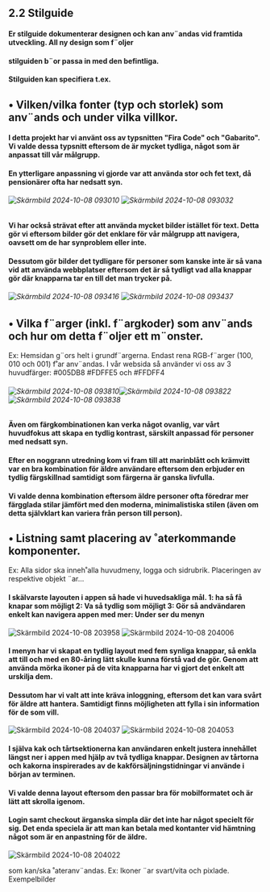 ## 2.2 Stilguide
#### Er stilguide dokumenterar designen och kan anv¨andas vid framtida utveckling. All ny design som f¨oljer
#### stilguiden b¨or passa in med den befintliga.
#### Stilguiden kan specifiera t.ex.

## • Vilken/vilka fonter (typ och storlek) som anv¨ands och under vilka villkor.

#### I detta projekt har vi använt oss av typsnitten "Fira Code" och "Gabarito". Vi valde dessa typsnitt eftersom de är mycket tydliga, något som är anpassat till vår målgrupp. 
#### En ytterligare anpassning vi gjorde var att använda stor och fet text, då pensionärer ofta har nedsatt syn.
###### ![Skärmbild 2024-10-08 093010](https://github.com/user-attachments/assets/604e889e-5632-438a-a13c-086590ed4c61) ![Skärmbild 2024-10-08 093032](https://github.com/user-attachments/assets/14d6e926-f8e2-4c02-8349-5ba7a2e73466)

#### Vi har också strävat efter att använda mycket bilder istället för text. Detta gör vi eftersom bilder gör det enklare för vår målgrupp att navigera, oavsett om de har synproblem eller inte. 
#### Dessutom gör bilder det tydligare för personer som kanske inte är så vana vid att använda webbplatser eftersom det är så tydligt vad alla knappar gör där knapparna tar en till det man trycker på.    
###### ![Skärmbild 2024-10-08 093416](https://github.com/user-attachments/assets/1208b31f-26ca-4552-af78-1a631e047c08) ![Skärmbild 2024-10-08 093437](https://github.com/user-attachments/assets/cc56a2d6-2d0d-4e57-9cc7-da86c1c307b5)



## • Vilka f¨arger (inkl. f¨argkoder) som anv¨ands och hur om detta f¨oljer ett m¨onster.
Ex: Hemsidan g¨ors helt i grundf¨argerna. Endast rena RGB-f¨arger (100, 010 och 001) f˚ar anv¨andas.
I vår websida så använder vi oss av 3 huvudfärger: #005DB8 #FDFFE5 och #FFDFF4

###### ![Skärmbild 2024-10-08 093810](https://github.com/user-attachments/assets/73de6a99-43ca-4e6f-81ec-d001326c175e)![Skärmbild 2024-10-08 093822](https://github.com/user-attachments/assets/dde6df1c-bc2c-4f68-b056-084856692399)![Skärmbild 2024-10-08 093838](https://github.com/user-attachments/assets/ef0b15af-ffd9-4e79-a9a8-ea73b8b028db)
#### Även om färgkombinationen kan verka något ovanlig, var vårt huvudfokus att skapa en tydlig kontrast, särskilt anpassad för personer med nedsatt syn. 
#### Efter en noggrann utredning kom vi fram till att marinblått och krämvitt var en bra kombination för äldre användare eftersom den erbjuder en tydlig färgskillnad samtidigt som färgerna är ganska livfulla.
#### Vi valde denna kombination eftersom äldre personer ofta föredrar mer färgglada stilar jämfört med den moderna, minimalistiska stilen (även om detta självklart kan variera från person till person).



## • Listning samt placering av ˚aterkommande komponenter.
Ex: Alla sidor ska inneh˚alla huvudmeny, logga och sidrubrik. Placeringen av respektive objekt ¨ar...
#### I skälvarste layouten i appen så hade vi huvedsakliga mål. 1: ha så få knapar som möjligt 2: Va så tydlig som möjligt 3: Gör så andvändaren enkelt kan navigera appen med mer: Under ser du menyn
![Skärmbild 2024-10-08 203958](https://github.com/user-attachments/assets/4d830237-21e4-4a3e-ba0d-0e57fac00efe) ![Skärmbild 2024-10-08 204006](https://github.com/user-attachments/assets/316704cc-a2e8-4b5f-8e58-f82b474a70e7)


#### I menyn har vi skapat en tydlig layout med fem synliga knappar, så enkla att till och med en 80-åring lätt skulle kunna förstå vad de gör. Genom att använda mörka ikoner på de vita knapparna har vi gjort det enkelt att urskilja dem. 
#### Dessutom har vi valt att inte kräva inloggning, eftersom det kan vara svårt för äldre att hantera. Samtidigt finns möjligheten att fylla i sin information för de som vill.


![Skärmbild 2024-10-08 204037](https://github.com/user-attachments/assets/39572f8b-d826-4c53-b2ee-2f02529d1f01) ![Skärmbild 2024-10-08 204053](https://github.com/user-attachments/assets/268d6f8e-4bb7-410e-a218-6a13460eee3a)


#### I själva kak och tårtsektionerna kan användaren enkelt justera innehållet längst ner i appen med hjälp av två tydliga knappar. Designen av tårtorna och kakorna inspirerades av de kakförsäljningstidningar vi använde i början av terminen.
#### Vi valde denna layout eftersom den passar bra för mobilformatet och är lätt att skrolla igenom.


#### Login samt checkout ärganska simpla där det inte har något specielt för sig. Det enda speciela är att man kan betala med kontanter vid hämtning något som är en anpastning för de äldre.

![Skärmbild 2024-10-08 204022](https://github.com/user-attachments/assets/4bb4f2c4-bac0-4f23-8ccf-9e5f7ed6473f)


som kan/ska ˚ateranv¨andas.
Ex: Ikoner ¨ar svart/vita och pixlade. Exempelbilder

